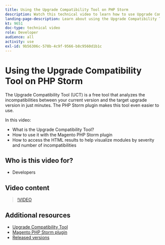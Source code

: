 ```yaml
---
title: Using the Upgrade Compatibility Tool on PHP Storm
description: Watch this technical video to learn how to use Upgrade Compatibility Tool with the PHP Storm plugin.
landing-page-description: Learn about using the Upgrade Compatibility Tool with the PHP Storm plugin that makes it easy to identify and address incompatibilities.
kt: 9651
doc-type: technical video
role: Developer
audience: all
activity: use
exl-id: 9b56306c-578b-4c9f-9566-b8c9560d1b1c
---
```

# Using the Upgrade Compatibility Tool on PHP Storm

The Upgrade Compatibility Tool (UCT) is a free tool that analyzes the incompatibilities between your current version and the target upgrade version in just minutes. The PHP Storm plugin makes this tool even easier to use.
 
In this video:

- What is the Upgrade Compatibility Tool?
- How to use it with the Magento PHP Storm plugin
- How to access the HTML results to help visualize modules by severity and number of incompatibilities

## Who is this video for?

- Developers

## Video content

>[!VIDEO](https://video.tv.adobe.com/v/340150?quality=12&learn=on)

## Additional resources

- [Upgrade Compatibility Tool](https://experienceleague.adobe.com/docs/commerce-operations/upgrade-guide/upgrade-compatibility-tool/overview.html)
- [Magento PHP Storm plugin](https://plugins.jetbrains.com/plugin/8024-magento-phpstorm)
- [Released versions](https://experienceleague.adobe.com/docs/commerce-operations/release/versions.html)
